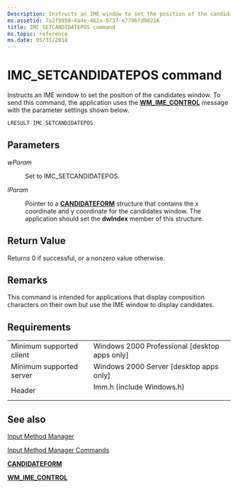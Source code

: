 ```yaml
---
Description: Instructs an IME window to set the position of the candidates window. To send this command, the application uses the WM\_IME\_CONTROL message with the parameter settings shown below.
ms.assetid: 7a2f9958-4a4e-462a-9737-e7796fd90216
title: IMC_SETCANDIDATEPOS command
ms.topic: reference
ms.date: 05/31/2018
---
```


# IMC\_SETCANDIDATEPOS command

Instructs an IME window to set the position of the candidates window. To send this command, the application uses the [**WM\_IME\_CONTROL**](wm-ime-control.md) message with the parameter settings shown below.


```C++
LRESULT IMC_SETCANDIDATEPOS
```



## Parameters

<dl> <dt>

<span id="wParam"></span><span id="wparam"></span><span id="WPARAM"></span>*wParam*
</dt> <dd>

Set to IMC\_SETCANDIDATEPOS.

</dd> <dt>

<span id="lParam"></span><span id="lparam"></span><span id="LPARAM"></span>*lParam*
</dt> <dd>

Pointer to a [**CANDIDATEFORM**](/windows/win32/api/imm/ns-imm-candidateform) structure that contains the x coordinate and y coordinate for the candidates window. The application should set the **dwIndex** member of this structure.

</dd> </dl>

## Return Value

Returns 0 if successful, or a nonzero value otherwise.

## Remarks

This command is intended for applications that display composition characters on their own but use the IME window to display candidates.

## Requirements



|                                     |                                                                                                      |
|-------------------------------------|------------------------------------------------------------------------------------------------------|
| Minimum supported client<br/> | Windows 2000 Professional \[desktop apps only\]<br/>                                           |
| Minimum supported server<br/> | Windows 2000 Server \[desktop apps only\]<br/>                                                 |
| Header<br/>                   | <dl> <dt>Imm.h (include Windows.h)</dt> </dl> |



## See also

<dl> <dt>

[Input Method Manager](input-method-manager.md)
</dt> <dt>

[Input Method Manager Commands](input-method-manager-commands.md)
</dt> <dt>

[**CANDIDATEFORM**](/windows/win32/api/imm/ns-imm-candidateform)
</dt> <dt>

[**WM\_IME\_CONTROL**](wm-ime-control.md)
</dt> </dl>

 

 





